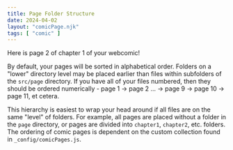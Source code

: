 ```yaml
---
title: Page Folder Structure
date: 2024-04-02
layout: "comicPage.njk"
tags: [ "comic" ]
---
```


Here is page 2 of chapter 1 of your webcomic!

By default, your pages will be sorted in alphabetical order. Folders on a "lower" directory level may be placed earlier than files within subfolders of the `src/page` directory. If you have all of your files numbered, then they should be ordered numerically - page 1 → page 2 ... → page 9 → page 10 → page 11, et cetera.

This hierarchy is easiest to wrap your head around if all files are on the same "level" of folders. For example, all pages are placed without a folder in the `page` directory, or pages are divided into `chapter1`, `chapter2`, etc. folders. The ordering of comic pages is dependent on the custom collection found in `_config/comicPages.js`.

